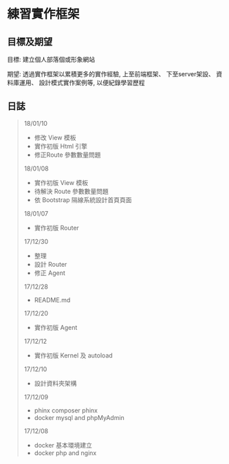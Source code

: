# 練習實作框架 #

## 目標及期望 ##

目標: 建立個人部落個或形象網站

期望: 透過實作框架以累積更多的實作經驗,
上至前端框架、
下至server架設、
資料庫運用、
設計模式實作案例等,
以便紀錄學習歷程



## 日誌 ##
> 18/01/10
> - 修改 View 模板
> - 實作初版 Html 引擎
> - 修正Route 參數數量問題
>
> 18/01/08
> - 實作初版 View 模板
> - 待解決 Route 參數數量問題
> - 依 Bootstrap 隔線系統設計首頁頁面
>
> 18/01/07
> - 實作初版 Router
>
> 17/12/30
> - 整理
> - 設計 Router
> - 修正 Agent
>
> 17/12/28
> - README.md
>
> 17/12/20
> - 實作初版 Agent
> 
> 17/12/12
> - 實作初版 Kernel 及 autoload
> 
> 17/12/10
> - 設計資料夾架構
>
> 17/12/09
> - phinx composer phinx
> - docker mysql and phpMyAdmin
>
> 17/12/08
> - docker 基本環境建立
> - docker php and nginx
